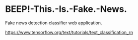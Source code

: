 # BEEP!-This.-Is.-Fake.-News.
Fake news detection classifier web application.

https://www.tensorflow.org/text/tutorials/text_classification_rn
